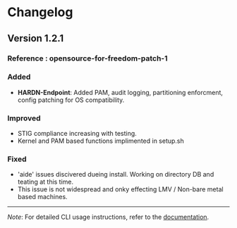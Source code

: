 # Changelog

## Version 1.2.1

### Reference : opensource-for-freedom-patch-1

### Added
- **HARDN-Endpoint**: Added PAM, audit logging, partitioning enforcment, config patching for OS compatibility. 

### Improved
- STIG compliance increasing with testing. 
- Kernel and PAM based functions implimented in setup.sh

### Fixed
- 'aide' issues discivered dueing install. Working on directory DB and teating at this time. 
- This issue is not widespread and onky effecting LMV / Non-bare metal based machines. 


---

*Note*: For detailed CLI usage instructions, refer to the [documentation](https://github.com/OpenSource-For-Freedom/HARDN/blob/main/README.md).